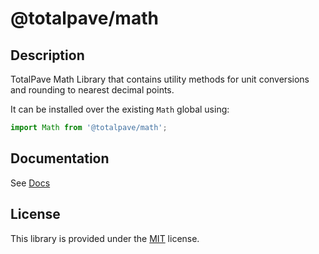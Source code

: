 # @totalpave/math

## Description

TotalPave Math Library that contains
utility methods for unit conversions and rounding to nearest decimal points.

It can be installed over the existing `Math` global using:
```typescript
import Math from '@totalpave/math';
```

## Documentation

See [Docs](./docs/README.md)

## License

This library is provided under the [MIT](./LICENSE) license.

